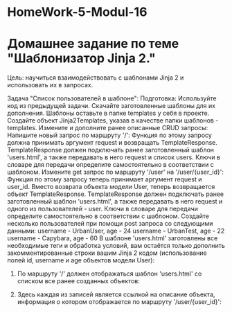 # HomeWork-5-Modul-16
# Домашнее задание по теме "Шаблонизатор Jinja 2."

Цель: научиться взаимодействовать с шаблонами Jinja 2 и использовать их в запросах.

Задача "Список пользователей в шаблоне":
Подготовка:
Используйте код из предыдущей задачи.
Скачайте заготовленные шаблоны для их дополнения.
Шаблоны оставьте в папке templates у себя в проекте.
Создайте объект Jinja2Templates, указав в качестве папки шаблонов - templates.
Измените и дополните ранее описанные CRUD запросы:
Напишите новый запрос по маршруту '/':
Функция по этому запросу должна принимать аргумент request и возвращать TemplateResponse.
TemplateResponse должен подключать ранее заготовленный шаблон 'users.html', а также передавать в него request и список users. Ключи в словаре для передачи определите самостоятельно в соответствии с шаблоном.
Измените get запрос по маршруту '/user' на '/user/{user_id}':
Функция по этому запросу теперь принимает аргумент request и user_id.
Вместо возврата объекта модели User, теперь возвращается объект TemplateResponse.
TemplateResponse должен подключать ранее заготовленный шаблон 'users.html', а также передавать в него request и одного из пользователей - user. Ключи в словаре для передачи определите самостоятельно в соответствии с шаблоном.
Создайте несколько пользователей при помощи post запроса со следующими данными:
username - UrbanUser, age - 24
username - UrbanTest, age - 22
username - Capybara, age - 60
В шаблоне 'users.html' заготовлены все необходимые теги и обработка условий, вам остаётся только дополнить закомментированные строки вашим Jinja 2 кодом (использование полей id, username и age объектов модели User):
1. По маршруту '/' должен отображаться шаблон 'users.html' со списком все ранее созданных объектов:

2. Здесь каждая из записей является ссылкой на описание объекта, информация о котором отображается по маршруту '/user/{user_id}':
